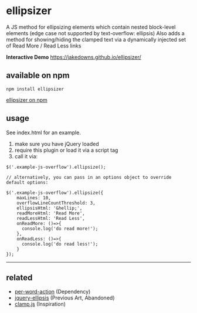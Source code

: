 # ellipsizer
A JS method for ellipsizing elements which contain nested block-level elements (edge case not supported by text-overflow: ellipsis)
Also adds a method for showing/hiding the clamped text via a dynamically injected set of Read More / Read Less links 

**Interactive Demo** https://jakedowns.github.io/ellipsizer/

## available on npm
`npm install ellipsizer`

[ellipsizer on npm](https://www.npmjs.com/package/ellipsizer)

## usage
See index.html for an example.

1. make sure you have jQuery loaded
2. require this plugin or load it via a script tag
3. call it via:
```
$('.example-js-overflow').ellipsize();

// alternatively, you can pass in an options object to override default options:

$('.example-js-overflow').ellipsize({
    maxLines: 10,
    overflowLineCountThreshold: 3,
    ellipsisHtml: '&hellip;',
    readMoreHtml: 'Read More',
    readLessHtml: 'Read Less',
    onReadMore: ()=>{
      console.log('do read more!');
    },
    onReadLess: ()=>{
      console.log('do read less!');
    }
});
```
---

## related
- [per-word-action](https://www.npmjs.com/package/per-word-action) (Dependency)
- [jquery-ellipsis](https://github.com/STAR-ZERO/jquery-ellipsis) (Previous Art, Abandoned)
- [clamp.js](https://github.com/josephschmitt/Clamp.js) (Inspiration)

